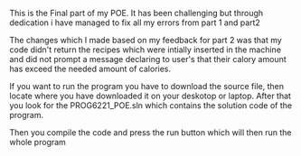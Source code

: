 This is the Final part of my POE. It has been challenging but through dedication i have managed to fix all my errors from part 1 and part2 

The changes which I made based on my feedback for part 2 was that my code didn't return the recipes which were intially inserted in the machine and did not prompt a message declaring to user's that their calory amount has exceed the needed amount of calories.

If you want to run the program you have to download the source file, then locate where you have downloaded it on your deskotop or laptop. After that you look for the PROG6221_POE.sln which contains the solution code of the program.

Then you compile the code and press the run button which will then run the whole program
